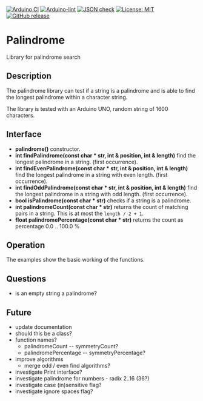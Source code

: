 
[![Arduino CI](https://github.com/RobTillaart/palindrome/workflows/Arduino%20CI/badge.svg)](https://github.com/marketplace/actions/arduino_ci)
[![Arduino-lint](https://github.com/RobTillaart/palindrome/actions/workflows/arduino-lint.yml/badge.svg)](https://github.com/RobTillaart/palindrome/actions/workflows/arduino-lint.yml)
[![JSON check](https://github.com/RobTillaart/palindrome/actions/workflows/jsoncheck.yml/badge.svg)](https://github.com/RobTillaart/palindrome/actions/workflows/jsoncheck.yml)
[![License: MIT](https://img.shields.io/badge/license-MIT-green.svg)](https://github.com/RobTillaart/palindrome/blob/master/LICENSE)
[![GitHub release](https://img.shields.io/github/release/RobTillaart/palindrome.svg?maxAge=3600)](https://github.com/RobTillaart/palindrome/releases)


# Palindrome

Library for palindrome search


## Description

The palindrome library can test if a string is a palindrome and is able to find 
the longest palindrome within a character string.

The library is tested with an Arduino UNO, random string of 1600 characters.


## Interface

- **palindrome()** constructor.
- **int findPalindrome(const char \* str, int & position, int & length)** find the longest palindrome in a string. (first occurrence).
- **int findEvenPalindrome(const char \* str, int & position, int & length)** find the longest palindrome in a string with even length. (first occurrence).
- **int findOddPalindrome(const char \* str, int & position, int & length)** find the longest palindrome in a string with odd length. (first occurrence).
- **bool isPalindrome(const char \* str)** checks if a string is a palindrome.
- **int palindromeCount(const char \* str)** returns the count of matching pairs in a string. This is at most the ```length / 2 + 1```.
- **float palindromePercentage(const char \* str)** returns the count as percentage 0.0 .. 100.0 %


## Operation

The examples show the basic working of the functions.


## Questions

- is an empty string a palindrome?


## Future

- update documentation
- should this be a class?
- function names?
  - palindromeCount -- symmetryCount?
  - palindromePercentage -- symmetryPercentage?
- improve algorithms
  - merge odd / even find algorithms?
- investigate Print interface?
- investigate palindrome for numbers - radix 2..16 (36?)
- investigate case (in)sensitive flag?
- investigate ignore spaces flag?


